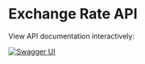 # Exchange Rate API

View API documentation interactively:

[![Swagger UI](https://img.shields.io/badge/Swagger-UI-blue)](https://petstore.swagger.io/?url=https://raw.githubusercontent.com/bednarmartin/exchange-rate/main/src/main/resources/openapi/api-docs.yaml)
